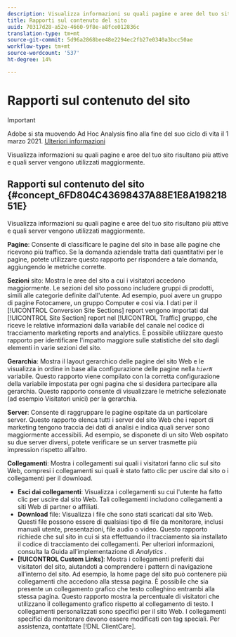 ```yaml
---
description: Visualizza informazioni su quali pagine e aree del tuo sito risultano più attive e quali server vengono utilizzati maggiormente.
title: Rapporti sul contenuto del sito
uuid: 70317d28-a52e-4660-9f8e-a8fce012836c
translation-type: tm+mt
source-git-commit: 5d96a2868bee48e2294ec2fb27e0340a3bcc50ae
workflow-type: tm+mt
source-wordcount: '537'
ht-degree: 14%

---
```



# Rapporti sul contenuto del sito

>[!IMPORTANT]
>
> Adobe si sta muovendo  Ad Hoc Analysis fino alla fine del suo ciclo di vita il 1 marzo 2021. [Ulteriori informazioni](https://adobe.ly/discoverworkspace)

Visualizza informazioni su quali pagine e aree del tuo sito risultano più attive e quali server vengono utilizzati maggiormente.

## Rapporti sul contenuto del sito {#concept_6FD804C43698437A88E1E8A19821851E}

Visualizza informazioni su quali pagine e aree del tuo sito risultano più attive e quali server vengono utilizzati maggiormente.

**Pagine**: Consente di classificare le pagine del sito in base alle pagine che ricevono più traffico. Se la domanda aziendale tratta dati quantitativi per le pagine, potete utilizzare questo rapporto per rispondere a tale domanda, aggiungendo le metriche corrette.

**Sezioni** sito: Mostra le aree del sito a cui i visitatori accedono maggiormente. Le sezioni del sito possono includere gruppi di prodotti, simili alle categorie definite dall&#39;utente. Ad esempio, puoi avere un gruppo di pagine Fotocamere, un gruppo Computer e così via. I dati per il [!UICONTROL Conversion Site Sections] report vengono importati dal [!UICONTROL Site Section] report nel [!UICONTROL Traffic] gruppo, che riceve le relative informazioni dalla variabile del canale nel codice di tracciamento marketing reports and analytics. È possibile utilizzare questo rapporto per identificare l&#39;impatto maggiore sulle statistiche del sito dagli elementi in varie sezioni del sito.

**Gerarchia**: Mostra il layout gerarchico delle pagine del sito Web e le visualizza in ordine in base alla configurazione delle pagine nella *`hierN`* variabile. Questo rapporto viene compilato con la corretta configurazione della variabile impostata per ogni pagina che si desidera partecipare alla gerarchia. Questo rapporto consente di visualizzare le metriche selezionate (ad esempio Visitatori unici) per la gerarchia.

**Server**: Consente di raggruppare le pagine ospitate da un particolare server. Questo rapporto elenca tutti i server del sito Web che i report di marketing tengono traccia dei dati di analisi e indica quali server sono maggiormente accessibili. Ad esempio, se disponete di un sito Web ospitato su due server diversi, potete verificare se un server trasmette più impression rispetto all’altro.

**Collegamenti**: Mostra i collegamenti sui quali i visitatori fanno clic sul sito Web, compresi i collegamenti sui quali è stato fatto clic per uscire dal sito o i collegamenti per il download.

* **Esci dai collegamenti**: Visualizza i collegamenti su cui l&#39;utente ha fatto clic per uscire dal sito Web. Tali collegamenti includono collegamenti a siti Web di partner o affiliati.
* **Download** file: Visualizza i file che sono stati scaricati dal sito Web. Questi file possono essere di qualsiasi tipo di file da monitorare, inclusi manuali utente, presentazioni, file audio o video. Questo rapporto richiede che sul sito in cui si sta effettuando il tracciamento sia installato il codice di tracciamento dei collegamenti. Per ulteriori informazioni, consulta la Guida all’implementazione di *Analytics* .
* **[!UICONTROL Custom Links]**: Mostra i collegamenti preferiti dai visitatori del sito, aiutandoti a comprendere i pattern di navigazione all’interno del sito. Ad esempio, la home page del sito può contenere più collegamenti che accedono alla stessa pagina. È possibile che sia presente un collegamento grafico che testo colleghino entrambi alla stessa pagina. Questo rapporto mostra la percentuale di visitatori che utilizzano il collegamento grafico rispetto al collegamento di testo. I collegamenti personalizzati sono specifici per il sito Web. I collegamenti specifici da monitorare devono essere modificati con tag speciali. Per assistenza, contattate [!DNL ClientCare].

